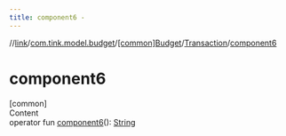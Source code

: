 ```yaml
---
title: component6 -
---
```

//[link](../../../index.md)/[com.tink.model.budget](../../index.md)/[[common]Budget](../index.md)/[Transaction](index.md)/[component6](component6.md)



# component6  
[common]  
Content  
operator fun [component6](component6.md)(): [String](https://kotlinlang.org/api/latest/jvm/stdlib/kotlin/-string/index.html)  



